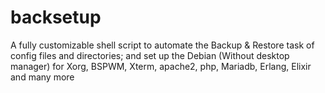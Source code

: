 # backsetup
A fully customizable shell script to automate the Backup & Restore task of config files and directories; and set up the Debian (Without desktop manager) for Xorg, BSPWM, Xterm, apache2, php, Mariadb, Erlang, Elixir and many more
